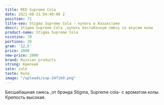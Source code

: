 ```yaml
---
title: RED Supreme Cola
date: 2021-08-21 04:40:00 Z
position: 71
title-seo: Stigma Supreme Cola - купить в Казахстане
descr: Stigma Supreme Cola ,купить бестабачную смесь со вкусом колы
product-name: Stigma Supreme Cola
nicotine: 70
portions: 20
gram: '12,5'
price: 2800
new-price: 2000
brand: Russian products
strong: Крепкий
sale: sale
taste: Кола
image: "/uploads/sup-24f1b9.png"
---
```


Бесшабашная смесь ,от брэнда Stigma, Supreme cola- с ароматом колы.
Крепость высокая.